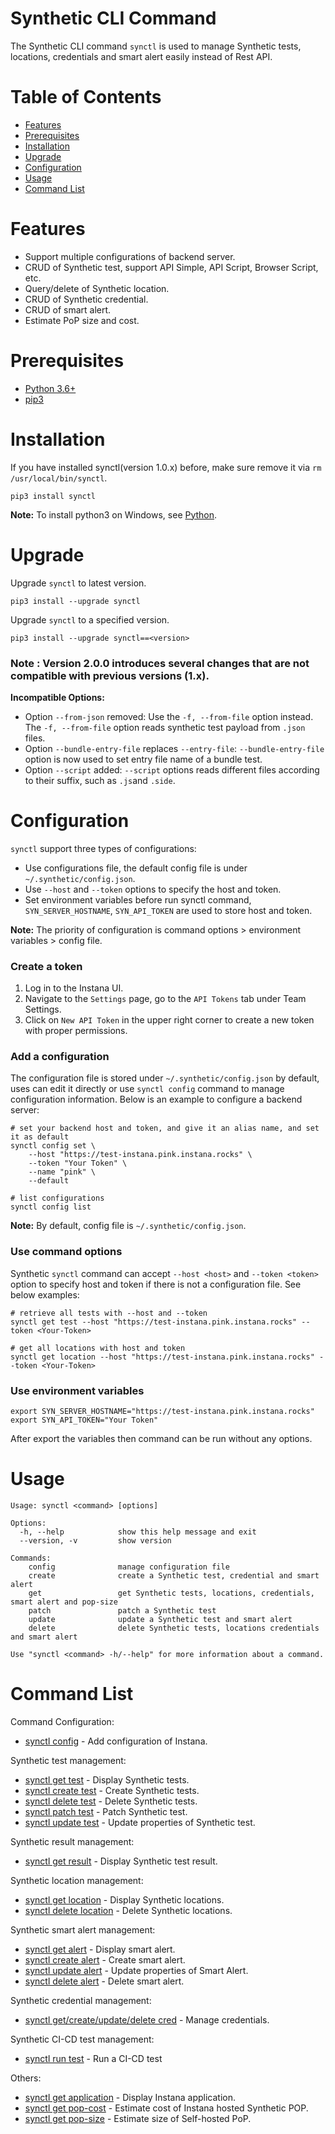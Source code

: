 # Synthetic CLI Command
The Synthetic CLI command `synctl` is used to manage Synthetic tests, locations, credentials and smart alert easily instead of Rest API.

# Table of Contents
- [Features](#features)
- [Prerequisites](#Prerequisites)
- [Installation](#installation)
- [Upgrade](#upgrade)
- [Configuration](#configuration)
- [Usage](#Usage)
- [Command List](#Command-List)

# Features
- Support multiple configurations of backend server.
- CRUD of Synthetic test, support API Simple, API Script, Browser Script, etc.
- Query/delete of Synthetic location.
- CRUD of Synthetic credential.
- CRUD of smart alert.
- Estimate PoP size and cost.

# Prerequisites
- [Python 3.6+](https://www.python.org/downloads/)
- [pip3](https://pip.pypa.io/en/stable/installation/)

# Installation
If you have installed synctl(version 1.0.x) before, make sure remove it via `rm /usr/local/bin/synctl`. 
```
pip3 install synctl
```

**Note:** To install python3 on Windows, see [Python](https://www.python.org/downloads/windows/).

# Upgrade
Upgrade `synctl` to latest version.
```
pip3 install --upgrade synctl
```

Upgrade `synctl` to a specified version.
```
pip3 install --upgrade synctl==<version>
```
### Note : Version 2.0.0 introduces several changes that are not compatible with previous versions (1.x).

**Incompatible Options:**
- Option `--from-json` removed: Use the `-f, --from-file` option instead. The `-f, --from-file` option reads synthetic test payload from `.json` files.
- Option `--bundle-entry-file` replaces `--entry-file`: `--bundle-entry-file` option is now used to set entry file name of a bundle test.
- Option `--script` added: `--script` options reads different files according to their suffix, such as `.js`and `.side`.
# Configuration

`synctl` support three types of configurations:
- Use configurations file, the default config file is under `~/.synthetic/config.json`.
- Use `--host` and `--token` options to specify the host and token.
- Set environment variables before run synctl command, `SYN_SERVER_HOSTNAME`, `SYN_API_TOKEN` are used to store host and token.

**Note:** The priority of configuration is command options > environment variables > config file.

### Create a token
1. Log in to the Instana UI. 
2. Navigate to the `Settings` page, go to the `API Tokens` tab under Team Settings.
3. Click on `New API Token` in the upper right corner to create a new token with proper permissions.

### Add a configuration
The configuration file is stored under `~/.synthetic/config.json` by default, uses can edit it directly or use `synctl config` command to manage configuration information. Below is an example to configure a backend server:
```
# set your backend host and token, and give it an alias name, and set it as default
synctl config set \
    --host "https://test-instana.pink.instana.rocks" \
    --token "Your Token" \
    --name "pink" \
    --default

# list configurations
synctl config list
```
**Note:** By default, config file is `~/.synthetic/config.json`.

### Use command options
Synthetic `synctl` command can accept `--host <host>` and `--token <token>` option to specify host and token if there is not a configuration file. See below examples:

```
# retrieve all tests with --host and --token
synctl get test --host "https://test-instana.pink.instana.rocks" --token <Your-Token>

# get all locations with host and token
synctl get location --host "https://test-instana.pink.instana.rocks" --token <Your-Token>
```

### Use environment variables

```
export SYN_SERVER_HOSTNAME="https://test-instana.pink.instana.rocks"
export SYN_API_TOKEN="Your Token"
```

After export the variables then command can be run without any options.

# Usage

```
Usage: synctl <command> [options]

Options:
  -h, --help            show this help message and exit
  --version, -v         show version

Commands:
    config              manage configuration file
    create              create a Synthetic test, credential and smart alert
    get                 get Synthetic tests, locations, credentials, smart alert and pop-size
    patch               patch a Synthetic test
    update              update a Synthetic test and smart alert
    delete              delete Synthetic tests, locations credentials and smart alert

Use "synctl <command> -h/--help" for more information about a command.
```

# Command List
Command Configuration:
- [synctl config](docs/synctl-config.md) - Add configuration of Instana.

Synthetic test management:
- [synctl get test](docs/synctl-get-test.md) - Display Synthetic tests.
- [synctl create test](docs/synctl-create-test.md) - Create Synthetic tests.
- [synctl delete test](docs/synctl-delete-test.md) - Delete Synthetic tests.
- [synctl patch test](docs/synctl-patch-test.md) - Patch Synthetic test.
- [synctl update test](docs/synctl-update-test.md) - Update properties of Synthetic test.

Synthetic result management:
- [synctl get result](docs/synctl-get-result.md) - Display Synthetic test result.

Synthetic location management:
- [synctl get location](docs/synctl-get-loc.md) - Display Synthetic locations.
- [synctl delete location](docs/synctl-delete-loc.md) - Delete Synthetic locations.

Synthetic smart alert management:
- [synctl get alert](docs/synctl-get-alert.md) - Display smart alert.
- [synctl create alert](docs/synctl-create-alert.md) - Create smart alert.
- [synctl update alert](docs/synctl-update-alert.md) - Update properties of Smart Alert.
- [synctl delete alert](docs/synctl-delete-alert.md) - Delete smart alert.

Synthetic credential management:
- [synctl get/create/update/delete cred](docs/synctl-credential.md) - Manage credentials.

Synthetic CI-CD test management:
- [synctl run test](docs/synctl-run-test.md) - Run a CI-CD test

Others:
- [synctl get application](docs/synctl-get-app.md) - Display Instana application.
- [synctl get pop-cost](docs/synctl-get-cost.md) - Estimate cost of Instana hosted Synthetic POP.
- [synctl get pop-size](docs/synctl-get-size.md) - Estimate size of Self-hosted PoP.
